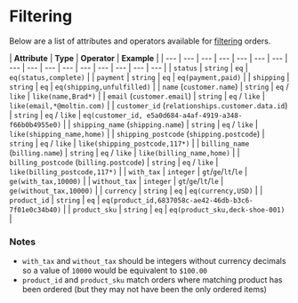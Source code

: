 # Filtering

Below are a list of attributes and operators available for [filtering](../../basics/filtering/) orders.

| **Attribute** | **Type** | **Operator** | **Example** |
| --- | --- | --- | --- | --- | --- | --- | --- | --- | --- | --- | --- | --- | --- | --- | --- |
| `status` | `string` | `eq` | `eq(status,complete)` |
| `payment` | `string` | `eq` | `eq(payment,paid)` |
| `shipping` | `string` | `eq` | `eq(shipping,unfulfilled)` |
| `name` \(`customer.name`\) | `string` | `eq` / `like` | `like(name,Brad*)` |
| `email` \(`customer.email`\) | `string` | `eq` / `like` | `like(email,*@moltin.com)` |
| `customer_id` \(`relationships.customer.data.id`\) | `string` | `eq` / `like` | `eq(customer_id, e5a0d684-a4af-4919-a348-f66b0b4955e0)` |
| `shipping_name` \(`shipping.name`\) | `string` | `eq` / `like` | `like(shipping_name,home)` |
| `shipping_postcode` \(`shipping.postcode`\) | `string` | `eq` / `like` | `like(shipping_postcode,117*)` |
| `billing_name` \(`billing.name`\) | `string` | `eq` / `like` | `like(billing_name,home)` |
| `billing_postcode` \(`billing.postcode`\) | `string` | `eq` / `like` | `like(billing_postcode,117*)` |
| `with_tax` | `integer` | `gt`/`ge`/`lt`/`le` | `ge(with_tax,10000)` |
| `without_tax` | `integer` | `gt`/`ge`/`lt`/`le` | `ge(without_tax,10000)` |
| `currency` | `string` | `eq` | `eq(currency,USD)` |
| `product_id` | `string` | `eq` | `eq(product_id,6837058c-ae42-46db-b3c6-7f01e0c34b40)` |
| `product_sku` | `string` | `eq` | `eq(product_sku,deck-shoe-001)` |

### **Notes**

* `with_tax` and `without_tax` should be integers without currency decimals so a value of `10000` would be equivalent to `$100.00`
* `product_id` and `product_sku` match orders where matching product has been ordered \(but they may not have been the only ordered items\)

